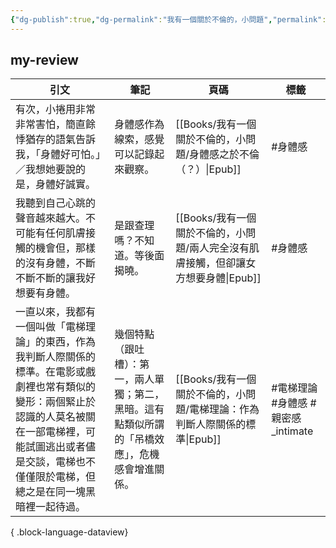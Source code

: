 ```yaml
---
{"dg-publish":true,"dg-permalink":"我有一個關於不倫的，小問題","permalink":"/我有一個關於不倫的，小問題/","title":"我有一個關於不倫的，小問題","tags":["📚Books","🎯Upper-Growth","親密關係"],"noteIcon":"3","created":"2025-07-09T22:22:45.689+08:00","updated":"2025-07-10T01:02:51.695+08:00"}
---
```





## my-review

| 引文                                                                                                              | 筆記                                               | 頁碼                                                    | 標籤                       |
| --------------------------------------------------------------------------------------------------------------- | ------------------------------------------------ | ----------------------------------------------------- | ------------------------ |
| 有次，小捲用非常非常害怕，簡直餘悸猶存的語氣告訴我，「身體好可怕。」／我想她要說的是，身體好誠實。                                                               | 身體感作為線索，感覺可以記錄起來觀察。                              | [[Books/我有一個關於不倫的，小問題/身體感之於不倫（？）\|Epub]]           | #身體感                     |
| 我聽到自己心跳的聲音越來越大。不可能有任何肌膚接觸的機會但，那樣的沒有身體，不斷不斷不斷的讓我好想要有身體。                                                          | 是跟查理嗎？不知道。等後面揭曉。                                 | [[Books/我有一個關於不倫的，小問題/兩人完全沒有肌膚接觸，但卻讓女方想要身體\|Epub]] | #身體感                     |
| 一直以來，我都有一個叫做「電梯理論」的東西，作為我判斷人際關係的標準。在電影或戲劇裡也常有類似的變形：兩個緊止於認識的人莫名被關在一部電梯裡，可能試圖逃出或者儘是交談，電梯也不僅僅限於電梯，但總之是在同一塊黑暗裡一起待過。 | 幾個特點（跟吐槽）：第一，兩人單獨；第二，黑暗。這有點類似所謂的「吊橋效應」，危機感會增進關係。 | [[Books/我有一個關於不倫的，小問題/電梯理論：作為判斷人際關係的標準\|Epub]]     | #電梯理論 #身體感 #親密感_intimate |

{ .block-language-dataview}




